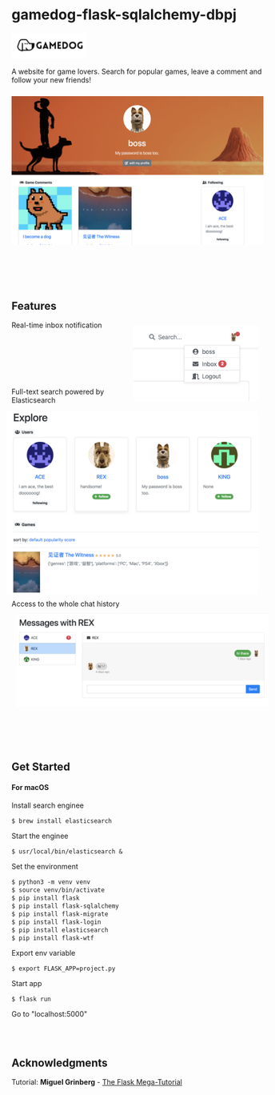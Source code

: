 <h1> gamedog-flask-sqlalchemy-dbpj </h1>

<img src="/pics/db1.png" width = "150" />

A website for game lovers. Search for popular games, leave a comment and follow your new friends!

<div align = "center">
<img src="/pics/db5.png" width = "600" vspace = "10"/>
</br></br></br></br></br>
</div>

## Features
Real-time inbox notification
<img src="/pics/db3.png" width = "250" align = "right" vspace = "10" hspace = "10"/>

</br></br></br></br></br></br>
<img src="/pics/db7.png" width = "600" align = "right" vspace = "10"  hspace = "10"/>
Full-text search powered by Elasticsearch

</br></br></br></br></br></br></br></br></br></br></br></br></br></br></br></br></br>

<div>
Access to the whole chat history </br>
<img src="/pics/db6.png" width = "1000" vspace = "10" hspace = "10"/>
</div>

</br></br></br>

## Get Started
#### For macOS
Install search enginee
```
$ brew install elasticsearch
```
Start the enginee
```
$ usr/local/bin/elasticsearch &
```
Set the environment
```
$ python3 -m venv venv
$ source venv/bin/activate
$ pip install flask
$ pip install flask-sqlalchemy
$ pip install flask-migrate
$ pip install flask-login
$ pip install elasticsearch
$ pip install flask-wtf
```
Export env variable
```
$ export FLASK_APP=project.py
```
Start app
```
$ flask run
```
Go to "localhost:5000"

</br></br>

## Acknowledgments
Tutorial: **Miguel Grinberg** - [The Flask Mega-Tutorial](https://learn.miguelgrinberg.com/)
